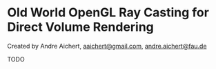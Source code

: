 # Old World OpenGL Ray Casting for Direct Volume Rendering

Created by Andre Aichert, aaichert@gmail.com, andre.aichert@fau.de

TODO